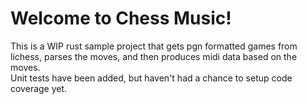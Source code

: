 # Welcome to Chess Music!
This is a WIP rust sample project that gets pgn formatted games from lichess, parses the moves, and then produces midi data based on the moves.
<br/>
Unit tests have been added, but haven't had a chance to setup code coverage yet. 